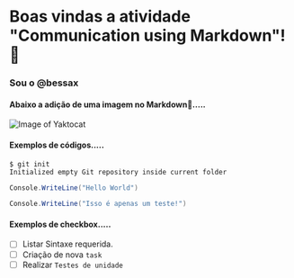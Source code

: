 # Boas vindas a atividade "Communication using Markdown"! 👋
### Sou o @bessax
#### Abaixo a adição de uma imagem no Markdown📂.....

![Image of Yaktocat](https://octodex.github.com/images/scubatocat.png)


#### Exemplos de códigos.....
```
$ git init
Initialized empty Git repository inside current folder
```


```c#
Console.WriteLine("Hello World")

Console.WriteLine("Isso é apenas um teste!")
```


#### Exemplos de checkbox.....
- [ ] Listar Sintaxe requerida.
- [ ] Criação de nova `task`
- [ ] Realizar `Testes de unidade`
